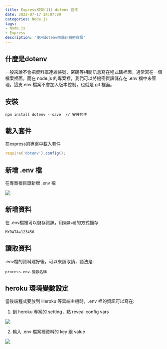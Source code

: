 ```yaml
---
title: Express框架(11) dotenv 套件
date: 2022-07-17 14:07:00
categories: Node.js
tags: 
- Node.js
- Express
description: '使用dotenv來儲存機密資訊'
---
```


## 什麼是dotenv

一般來說不會把資料庫連線帳號、密碼等相關訊息寫在程式碼裡面，通常寫在一個檔案裡面。而在 node.js 的專案裡，我們可以將機密資訊儲存在 .env 檔中來管理。這支.env 檔案不會加入版本控制，也就是 git 裡面。

## 安裝

```
npm install dotenv --save  // 安裝套件
```

## 載入套件

在express的專案中載入套件

``` js
require('dotenv').config();
```

## 新增 .env 檔

在專案根目錄新增 .env 檔

![](https://firebasestorage.googleapis.com/v0/b/project-fb4ac.appspot.com/o/2022071702.png?alt=media&token=7a875b5c-01fa-4eb2-9b41-795559f47e02)

## 新增資料

在 .env檔裡可以儲存資訊，用`變數=值`的方式儲存

``` env
MYDATA=123456
```

## 讀取資料

.env檔的資料建好後，可以來讀取讀，語法是:

```
process.env.變數名稱
```

## heroku 環境變數設定

當後端程式要放到 Heroku 等雲端主機時，.env 裡的資訊可以寫在:

1. 到 heroku 專案的 setting，點 reveal config vars

![](https://cdn-images-1.medium.com/max/1000/1*MONogEC0PBaChNORvjGmpQ.png)

2. 輸入 .env 檔案裡資料的 key 跟 value

![](https://cdn-images-1.medium.com/max/1000/1*pIvETgX6mHwtCAz4AmGIKg.png)








